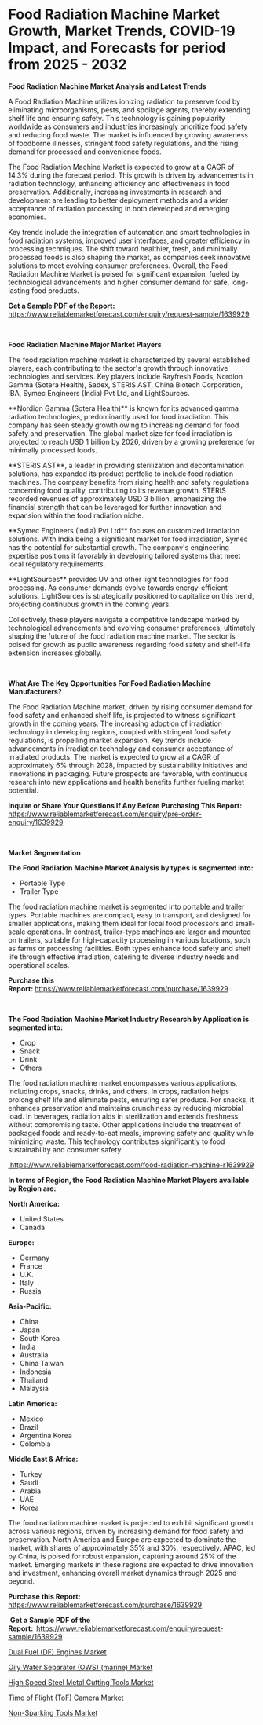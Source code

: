 <p><h1>Food Radiation Machine Market Growth, Market Trends, COVID-19 Impact, and Forecasts for period from 2025 - 2032</h1></p><p><strong>Food Radiation Machine Market Analysis and Latest Trends</strong></p>
<p><p>A Food Radiation Machine utilizes ionizing radiation to preserve food by eliminating microorganisms, pests, and spoilage agents, thereby extending shelf life and ensuring safety. This technology is gaining popularity worldwide as consumers and industries increasingly prioritize food safety and reducing food waste. The market is influenced by growing awareness of foodborne illnesses, stringent food safety regulations, and the rising demand for processed and convenience foods.</p><p>The Food Radiation Machine Market is expected to grow at a CAGR of 14.3% during the forecast period. This growth is driven by advancements in radiation technology, enhancing efficiency and effectiveness in food preservation. Additionally, increasing investments in research and development are leading to better deployment methods and a wider acceptance of radiation processing in both developed and emerging economies.</p><p>Key trends include the integration of automation and smart technologies in food radiation systems, improved user interfaces, and greater efficiency in processing techniques. The shift toward healthier, fresh, and minimally processed foods is also shaping the market, as companies seek innovative solutions to meet evolving consumer preferences. Overall, the Food Radiation Machine Market is poised for significant expansion, fueled by technological advancements and higher consumer demand for safe, long-lasting food products.</p></p>
<p><strong>Get a Sample PDF of the Report:&nbsp;</strong> <a href="https://www.reliablemarketforecast.com/enquiry/request-sample/1639929?utm_campaign=1140&utm_medium=2&utm_source=Github&utm_content=ia&utm_term=11042025&utm_id=food-radiation-machine">https://www.reliablemarketforecast.com/enquiry/request-sample/1639929</a></p>
<p>&nbsp;</p>
<p><strong>Food Radiation Machine Major Market Players</strong></p>
<p><p>The food radiation machine market is characterized by several established players, each contributing to the sector's growth through innovative technologies and services. Key players include Rayfresh Foods, Nordion Gamma (Sotera Health), Sadex, STERIS AST, China Biotech Corporation, IBA, Symec Engineers (India) Pvt Ltd, and LightSources.</p><p>**Nordion Gamma (Sotera Health)** is known for its advanced gamma radiation technologies, predominantly used for food irradiation. This company has seen steady growth owing to increasing demand for food safety and preservation. The global market size for food irradiation is projected to reach USD 1 billion by 2026, driven by a growing preference for minimally processed foods.</p><p>**STERIS AST**, a leader in providing sterilization and decontamination solutions, has expanded its product portfolio to include food radiation machines. The company benefits from rising health and safety regulations concerning food quality, contributing to its revenue growth. STERIS recorded revenues of approximately USD 3 billion, emphasizing the financial strength that can be leveraged for further innovation and expansion within the food radiation niche.</p><p>**Symec Engineers (India) Pvt Ltd** focuses on customized irradiation solutions. With India being a significant market for food irradiation, Symec has the potential for substantial growth. The company's engineering expertise positions it favorably in developing tailored systems that meet local regulatory requirements.</p><p>**LightSources** provides UV and other light technologies for food processing. As consumer demands evolve towards energy-efficient solutions, LightSources is strategically positioned to capitalize on this trend, projecting continuous growth in the coming years.</p><p>Collectively, these players navigate a competitive landscape marked by technological advancements and evolving consumer preferences, ultimately shaping the future of the food radiation machine market. The sector is poised for growth as public awareness regarding food safety and shelf-life extension increases globally.</p></p>
<p>&nbsp;</p>
<p><strong>What Are The Key Opportunities For Food Radiation Machine Manufacturers?</strong></p>
<p><p>The Food Radiation Machine market, driven by rising consumer demand for food safety and enhanced shelf life, is projected to witness significant growth in the coming years. The increasing adoption of irradiation technology in developing regions, coupled with stringent food safety regulations, is propelling market expansion. Key trends include advancements in irradiation technology and consumer acceptance of irradiated products. The market is expected to grow at a CAGR of approximately 6% through 2028, impacted by sustainability initiatives and innovations in packaging. Future prospects are favorable, with continuous research into new applications and health benefits further fueling market potential.</p></p>
<p><strong>Inquire or Share Your Questions If Any Before Purchasing This Report:</strong> <a href="https://www.reliablemarketforecast.com/enquiry/pre-order-enquiry/1639929?utm_campaign=1140&utm_medium=2&utm_source=Github&utm_content=ia&utm_term=11042025&utm_id=food-radiation-machine">https://www.reliablemarketforecast.com/enquiry/pre-order-enquiry/1639929</a></p>
<p>&nbsp;</p>
<p><strong>Market Segmentation</strong></p>
<p><strong>The Food Radiation Machine Market Analysis by types is segmented into:</strong></p>
<p><ul><li>Portable Type</li><li>Trailer Type</li></ul></p>
<p><p>The food radiation machine market is segmented into portable and trailer types. Portable machines are compact, easy to transport, and designed for smaller applications, making them ideal for local food processors and small-scale operations. In contrast, trailer-type machines are larger and mounted on trailers, suitable for high-capacity processing in various locations, such as farms or processing facilities. Both types enhance food safety and shelf life through effective irradiation, catering to diverse industry needs and operational scales.</p></p>
<p><strong>Purchase this Report:&nbsp;</strong><a href="https://www.reliablemarketforecast.com/purchase/1639929?utm_campaign=1140&utm_medium=2&utm_source=Github&utm_content=ia&utm_term=11042025&utm_id=food-radiation-machine">https://www.reliablemarketforecast.com/purchase/1639929</a></p>
<p>&nbsp;</p>
<p><strong>The Food Radiation Machine Market Industry Research by Application is segmented into:</strong></p>
<p><ul><li>Crop</li><li>Snack</li><li>Drink</li><li>Others</li></ul></p>
<p><p>The food radiation machine market encompasses various applications, including crops, snacks, drinks, and others. In crops, radiation helps prolong shelf life and eliminate pests, ensuring safer produce. For snacks, it enhances preservation and maintains crunchiness by reducing microbial load. In beverages, radiation aids in sterilization and extends freshness without compromising taste. Other applications include the treatment of packaged foods and ready-to-eat meals, improving safety and quality while minimizing waste. This technology contributes significantly to food sustainability and consumer safety.</p></p>
<p><a href="https://www.reliablemarketforecast.com/food-radiation-machine-r1639929?utm_campaign=1140&utm_medium=2&utm_source=Github&utm_content=ia&utm_term=11042025&utm_id=food-radiation-machine">&nbsp;https://www.reliablemarketforecast.com/food-radiation-machine-r1639929</a></p>
<p><strong>In terms of Region, the Food Radiation Machine Market Players available by Region are:</strong></p>
<p>
    <p> <strong> North America: </strong>
        <ul>
            <li>United States</li>
            <li>Canada</li>
        </ul>
        </p> 
    <p> <strong> Europe: </strong>
        <ul>
            <li>Germany</li>
            <li>France</li>
            <li>U.K.</li>
            <li>Italy</li>
            <li>Russia</li>
        </ul>
        </p> 
    <p> <strong> Asia-Pacific: </strong>
        <ul>
            <li>China</li>
            <li>Japan</li>
            <li>South Korea</li>
            <li>India</li>
            <li>Australia</li>
            <li>China Taiwan</li>
            <li>Indonesia</li>
            <li>Thailand</li>
            <li>Malaysia</li>
        </ul>
        </p> 
    <p> <strong> Latin America: </strong>
        <ul>
            <li>Mexico</li>
            <li>Brazil</li>
            <li>Argentina Korea</li>
            <li>Colombia</li>
        </ul>
        </p> 
    <p> <strong> Middle East & Africa: </strong>
        <ul>
            <li>Turkey</li>
            <li>Saudi</li>
            <li>Arabia</li>
            <li>UAE</li>
            <li>Korea</li>
        </ul>
    </p>
    </p>
<p><p>The food radiation machine market is projected to exhibit significant growth across various regions, driven by increasing demand for food safety and preservation. North America and Europe are expected to dominate the market, with shares of approximately 35% and 30%, respectively. APAC, led by China, is poised for robust expansion, capturing around 25% of the market. Emerging markets in these regions are expected to drive innovation and investment, enhancing overall market dynamics through 2025 and beyond.</p></p>
<p><strong>Purchase this Report: </strong><a href="https://www.reliablemarketforecast.com/purchase/1639929?utm_campaign=1140&utm_medium=2&utm_source=Github&utm_content=ia&utm_term=11042025&utm_id=food-radiation-machine">https://www.reliablemarketforecast.com/purchase/1639929</a></p>
<p>&nbsp;<strong>Get a Sample PDF of the Report:&nbsp;&nbsp;</strong><a href="https://www.reliablemarketforecast.com/enquiry/request-sample/1639929?utm_campaign=1140&utm_medium=2&utm_source=Github&utm_content=ia&utm_term=11042025&utm_id=food-radiation-machine">https://www.reliablemarketforecast.com/enquiry/request-sample/1639929</a></p>
<p><strong></strong></p>
<p><p><a href="https://github.com/rndwazeri/Market-Research-Report-List-1/blob/main/dual-fuel-df-engines-market.md?utm_campaign=1140&utm_medium=2&utm_source=Github&utm_content=ia&utm_term=11042025&utm_id=food-radiation-machine">Dual Fuel (DF) Engines Market</a></p><p><a href="https://github.com/bloggglazaie/Market-Research-Report-List-1/blob/main/oily-water-separator-ows-marine-market.md?utm_campaign=1140&utm_medium=2&utm_source=Github&utm_content=ia&utm_term=11042025&utm_id=food-radiation-machine">Oily Water Separator (OWS) (marine) Market</a></p><p><a href="https://github.com/dubelsuehsik/Market-Research-Report-List-1/blob/main/high-speed-steel-metal-cutting-tools-market.md?utm_campaign=1140&utm_medium=2&utm_source=Github&utm_content=ia&utm_term=11042025&utm_id=food-radiation-machine">High Speed Steel Metal Cutting Tools Market</a></p><p><a href="https://github.com/nikkoureta1y/Market-Research-Report-List-1/blob/main/time-of-flight-tof-camera-market.md?utm_campaign=1140&utm_medium=2&utm_source=Github&utm_content=ia&utm_term=11042025&utm_id=food-radiation-machine">Time of Flight (ToF) Camera Market</a></p><p><a href="https://github.com/lolahberkik5/Market-Research-Report-List-1/blob/main/non-sparking-tools-market.md?utm_campaign=1140&utm_medium=2&utm_source=Github&utm_content=ia&utm_term=11042025&utm_id=food-radiation-machine">Non-Sparking Tools Market</a></p></p>
